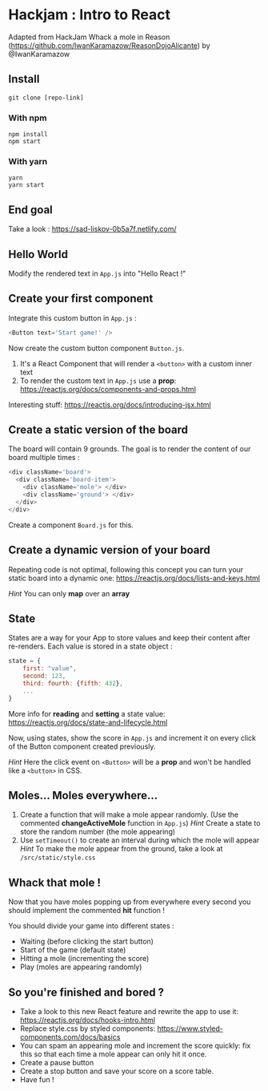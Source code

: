 # Hackjam : Intro to React

Adapted from HackJam Whack a mole in Reason (https://github.com/IwanKaramazow/ReasonDojoAlicante) by @IwanKaramazow

## Install

```
git clone [repo-link]
```

### With npm

```
npm install
npm start
```

### With yarn

```
yarn
yarn start
```

## End goal

Take a look : https://sad-liskov-0b5a7f.netlify.com/

## Hello World

Modify the rendered text in `App.js` into "Hello React !"

## Create your first component

Integrate this custom button in `App.js` :

```js
<Button text='Start game!' />
```

Now create the custom button component `Button.js`.

1. It's a React Component that will render a `<button>` with a custom inner text
2. To render the custom text in `App.js` use a **prop**: https://reactjs.org/docs/components-and-props.html

Interesting stuff: https://reactjs.org/docs/introducing-jsx.html

## Create a static version of the board

The board will contain 9 grounds. The goal is to render the content of our board multiple times :

```js
<div className='board'>
  <div className='board-item'>
    <div className='mole'> </div>
    <div className='ground'> </div>
  </div>
</div>
```

Create a component `Board.js` for this.

## Create a dynamic version of your board

Repeating code is not optimal, following this concept you can turn your static board into a dynamic one: https://reactjs.org/docs/lists-and-keys.html

_Hint_ You can only **map** over an **array**

## State

States are a way for your App to store values and keep their content after re-renders.
Each value is stored in a state object :

```js
state = {
    first: "value",
    second: 123,
    third: fourth: {fifth: 432},
    ...
}
```

More info for **reading** and **setting** a state value: https://reactjs.org/docs/state-and-lifecycle.html

Now, using states, show the score in `App.js` and increment it on every click of the Button component created previously.

_Hint_ Here the click event on `<Button>` will be a **prop** and won't be handled like a `<button>` in CSS.

## Moles... Moles everywhere...

1. Create a function that will make a mole appear randomly. (Use the commented **changeActiveMole** function in `App.js`)
   _Hint_ Create a state to store the random number (the mole appearing)
2. Use `setTimeout()` to create an interval during which the mole will appear
   _Hint_ To make the mole appear from the ground, take a look at `/src/static/style.css`

## Whack that mole !

Now that you have moles popping up from everywhere every second you should implement the commented **hit** function !

You should divide your game into different states :

- Waiting (before clicking the start button)
- Start of the game (default state)
- Hitting a mole (incrementing the score)
- Play (moles are appearing randomly)

## So you're finished and bored ?

- Take a look to this new React feature and rewrite the app to use it: https://reactjs.org/docs/hooks-intro.html
- Replace style.css by styled components: https://www.styled-components.com/docs/basics
- You can spam an appearing mole and increment the score quickly: fix this so that each time a mole appear can only hit it once.
- Create a pause button
- Create a stop button and save your score on a score table.
- Have fun !
